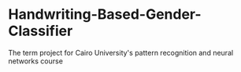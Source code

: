 # Handwriting-Based-Gender-Classifier
The term project for Cairo University's pattern recognition and neural networks course
